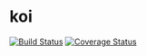 # koi
[![Build Status](https://travis-ci.org/knarka/koi.svg?branch=master)](https://travis-ci.org/knarka/koi)
[![Coverage Status](https://coveralls.io/repos/github/knarka/koi/badge.svg?branch=master&service=github)](https://coveralls.io/github/knarka/koi?branch=master)
